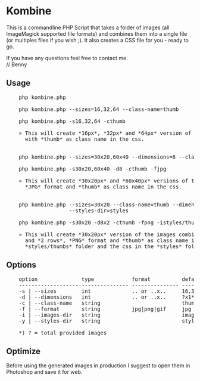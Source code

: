 Kombine
=

This is a commandline PHP Script that takes a folder of images (all ImageMagick supported file formats) and combines
them into a single file (or multiples files if you wish ;). It also creates a CSS file for you - ready to go.

If you have any questions feel free to contact me.  
// Benny

Usage
-
<pre>
    php kombine.php

    php kombine.php --sizes=16,32,64 --class-name=thumb

    php kombine.php -s16,32,64 -cthumb
    
    » This will create *16px*, *32px* and *64px* version of the images combined into a *single image* 
      with *thumb* as class name in the css.

    
    php kombine.php --sizes=30x20,60x40 --dimensions=8 --class-name=thumb --format=jpg

    php kombine.php -s30x20,60x40 -d8 -cthumb -fjpg

    » This will create *30x20px* and *60x40px* versions of the images combined into a *single image* with *8 columns*, 
      *JPG* format and *thumb* as class name in the css.


    php kombine.php --sizes=30x20 --class-name=thumb --dimensions=8x2 --format=png --images-dir=styles/thumbs \
                    --styles-dir=styles

    php kombine.php -s30x20 -d8x2 -cthumb -fpng -istyles/thumbs -ystyles

    » This will create *30x20px* version of the images combined splitted into *multiple images* with *8 columns* 
      and *2 rows*, *PNG* format and *thumb* as class name in the css. The final images will be located in the 
      *styles/thumbs* folder and the css in the *styles* folder.
</pre>

Options
-
<pre>
    option              type            format          defaults        notes
    ------------------- --------------- --------------- --------------- -------------------
    -s | --sizes        int             .. or ..x..     16,32,64        [width] x [height]
    -d | --dimensions   int             .. or ..x..     ?x1*            [columns] x [rows]
    -c | --class-name   string                          thumb
    -f | --format       string          jpg|png|gif     jpg
    -i | --images-dir   string                          images
    -y | --styles-dir   string                          styles
    
    *) ? = total provided images
</pre>


Optimize
-
Before using the generated images in production I suggest to open them in Photoshop and save it for web.


